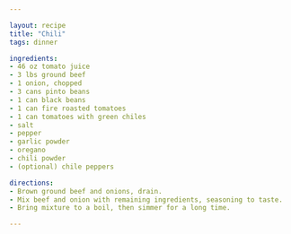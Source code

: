 ```yaml
---

layout: recipe
title: "Chili"
tags: dinner

ingredients:
- 46 oz tomato juice
- 3 lbs ground beef
- 1 onion, chopped
- 3 cans pinto beans
- 1 can black beans
- 1 can fire roasted tomatoes
- 1 can tomatoes with green chiles
- salt
- pepper
- garlic powder
- oregano
- chili powder
- (optional) chile peppers

directions:
- Brown ground beef and onions, drain.
- Mix beef and onion with remaining ingredients, seasoning to taste.
- Bring mixture to a boil, then simmer for a long time.

---
```

